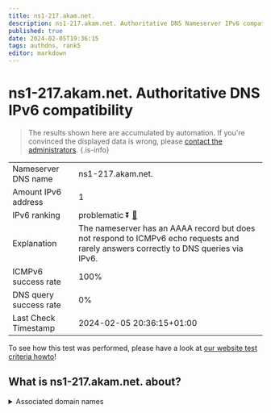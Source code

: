 ```yaml
---
title: ns1-217.akam.net.
description: ns1-217.akam.net. Authoritative DNS Nameserver IPv6 compatibility
published: true
date: 2024-02-05T19:36:15
tags: authdns, rank5
editor: markdown
---
```


# ns1-217.akam.net. Authoritative DNS IPv6 compatibility

> The results shown here are accumulated by automation. If you're convinced the displayed data is wrong, please [contact the administrators](/howto/chat). 
{.is-info}




|   |   |
| - | - |
| Nameserver DNS name | ns1-217.akam.net.
| Amount IPv6 address | 1
| IPv6 ranking | problematic :arrow_double_down: [🔗](/howto/ranking) |
| Explanation | The nameserver has an AAAA record but does not respond to ICMPv6 echo requests and rarely answers correctly to DNS queries via IPv6. |
| ICMPv6 success rate | 100%|
| DNS query success rate | 0% |
| Last Check Timestamp | 2024-02-05 20:36:15+01:00 |

To see how this test was performed, please have a look at [our website test criteria howto](/howto/testcriteria/authdns)!


## What is ns1-217.akam.net. about?






<details>
<summary>Associated domain names</summary>

www.bmo.com

</details>
